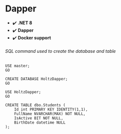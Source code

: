 # Dapper

- :heavy_check_mark: **.NET 8**
- :heavy_check_mark: **Dapper**
- :heavy_check_mark: **Docker support**

###### SQL command used to create the database and table

```
USE master;
GO

CREATE DATABASE HoltzDapper;
GO

USE HoltzDapper;
GO

CREATE TABLE dbo.Students (
    Id int PRIMARY KEY IDENTITY(1,1),
	FullName NVARCHAR(MAX) NOT NULL,
    IsActive BIT NOT NULL,
    BirthDate datetime NULL
);
```
